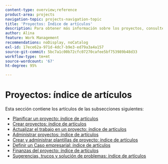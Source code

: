 ```yaml
---
content-type: overview;reference
product-area: projects
navigation-topic: projects-navigation-topic
title: 'Proyectos: Índice de artículos'
description: Para obtener más información sobre los proyectos, consulte las secciones siguientes.
author: Alina
feature: Work Management
recommendations: noDisplay, noCatalog
exl-id: 17ece62a-971d-4dc7-b9e3-ed79a3a4a157
source-git-commit: 5bc7a1c00b72cfc07270cafee5bf753989b48d33
workflow-type: tm+mt
source-wordcount: '67'
ht-degree: 95%

---
```


# Proyectos: índice de artículos

<!-- Audited: 12/2023 -->

Esta sección contiene los artículos de las subsecciones siguientes:

* [Planificar un proyecto: índice de artículos](../../manage-work/projects/planning-a-project/plan-project-overview.md)
* [Crear proyectos: índice de artículos](../../manage-work/projects/create-projects/create-projects-overview.md)
* [Actualizar el trabajo en un proyecto: índice de artículos](../../manage-work/projects/updating-work-in-a-project/update-work-on-project.md)
* [Administrar proyectos: índice de artículos](../../manage-work/projects/manage-projects/manage-projects-overview.md)
* [Crear y administrar plantillas de proyecto: índice de artículos](../../manage-work/projects/create-and-manage-templates/create-manage-templates.md)
* [Definir un Caso empresarial: índice de artículos](../../manage-work/projects/define-a-business-case/define-business-case.md)
* [Finanzas del proyecto: índice de artículos](../../manage-work/projects/project-finances/project-finances-overview.md)
* [Sugerencias, trucos y solución de problemas: índice de artículos](../../manage-work/projects/tips-tricks-and-troubleshooting/tips-tricks-troubleshooting-for-projects.md)
